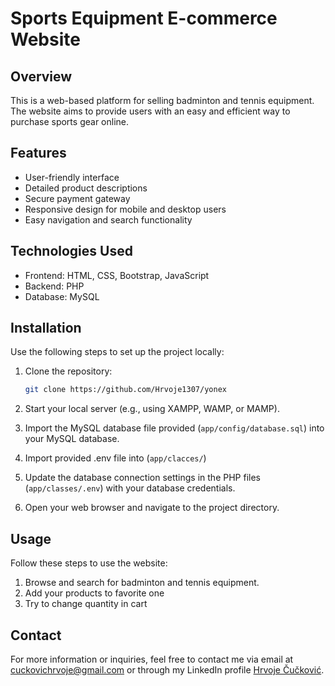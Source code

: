 # Sports Equipment E-commerce Website

## Overview

This is a web-based platform for selling badminton and tennis equipment. The website aims to provide users with an easy and efficient way to purchase sports gear online.

## Features

- User-friendly interface
- Detailed product descriptions
- Secure payment gateway
- Responsive design for mobile and desktop users
- Easy navigation and search functionality

## Technologies Used

- Frontend: HTML, CSS, Bootstrap, JavaScript
- Backend: PHP
- Database: MySQL

## Installation

Use the following steps to set up the project locally:

1. Clone the repository:

   ```bash
   git clone https://github.com/Hrvoje1307/yonex
   ```

2. Start your local server (e.g., using XAMPP, WAMP, or MAMP).

3. Import the MySQL database file provided (`app/config/database.sql`) into your MySQL database.
   
5. Import provided .env file into (`app/clacces/`)

6. Update the database connection settings in the PHP files (`app/classes/.env`) with your database credentials.

7. Open your web browser and navigate to the project directory.

## Usage

Follow these steps to use the website:

1. Browse and search for badminton and tennis equipment.
2. Add your products to favorite one
3. Try to change quantity in cart

## Contact

For more information or inquiries, feel free to contact me via email at cuckovichrvoje@gmail.com or through my LinkedIn profile [Hrvoje Čučković](https://www.linkedin.com/in/hrvoje-%C4%8Du%C4%8Dkovi%C4%87-061a1b211/).
